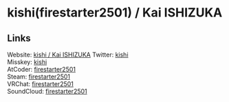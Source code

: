 # kishi(firestarter2501) / Kai ISHIZUKA
## Links
Website: [kishi / Kai ISHIZUKA](https://www.firestarter2501.dev)
Twitter: [kishi](https://twitter.com/firestarter2501)  
Misskey: [kishi](https://misskey.io/@firestarter2501)   
AtCoder: [firestarter2501](https://atcoder.jp/users/firestarter2501)  
Steam: [firestarter2501](https://steamcommunity.com/id/firestarter2501)  
VRChat: [firestarter2501](https://vrchat.com/home/user/usr_e3ab4286-f56c-45e1-b261-ed4713f725d8)  
SoundCloud: [firestarter2501](https://soundcloud.com/firestarter2501)
